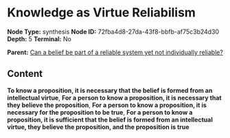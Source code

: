# Knowledge as Virtue Reliabilism

**Node Type:** synthesis
**Node ID:** 72fba4d8-27da-43f8-bbfb-af75c3b24d30
**Depth:** 5
**Terminal:** No

**Parent:** [Can a belief be part of a reliable system yet not individually reliable?](can-a-belief-be-part-of-a-reliable-system-yet-not-individually-reliable-antithesis-fa0238e8-d30a-42db-846e-817d1109bf69.md)

## Content

**To know a proposition, it is necessary that the belief is formed from an intellectual virtue**, **For a person to know a proposition, it is necessary that they believe the proposition**, **For a person to know a proposition, it is necessary for the proposition to be true**, **For a person to know a proposition, it is sufficient that the belief is formed from an intellectual virtue, they believe the proposition, and the proposition is true**
